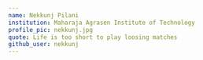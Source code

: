 ```yaml
---
name: Nekkunj Pilani
institution: Maharaja Agrasen Institute of Technology
profile_pic: nekkunj.jpg
quote: Life is too short to play loosing matches
github_user: nekkunj
---
```

